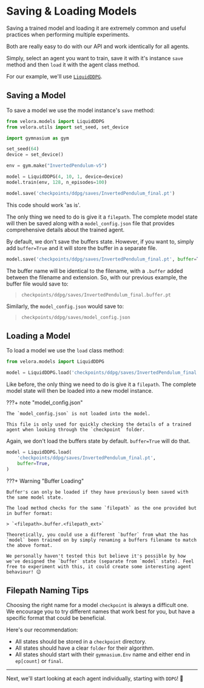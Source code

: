 # Saving & Loading Models

Saving a trained model and loading it are extremely common and useful practices when performing multiple experiments.

Both are really easy to do with our API and work identically for all agents.

Simply, select an agent you want to train, save it with it's instance `save` method and then `load` it with the agent class method.

For our example, we'll use [`LiquidDDPG`](../tutorial/agents/ddpg.md).

## Saving a Model

To save a model we use the model instance's `save` method:

```python
from velora.models import LiquidDDPG
from velora.utils import set_seed, set_device

import gymnasium as gym

set_seed(64)
device = set_device()

env = gym.make("InvertedPendulum-v5")

model = LiquidDDPG(4, 10, 1, device=device)
model.train(env, 128, n_episodes=100)

model.save('checkpoints/ddpg/saves/InvertedPendulum_final.pt')
```

This code should work 'as is'.

The only thing we need to do is give it a `filepath`. The complete model state will then be saved along with a `model_config.json` file that provides comprehensive details about the trained agent.

By default, we don't save the buffers state. However, if you want to, simply add `buffer=True` and it will store the buffer in a separate file.

```python
model.save('checkpoints/ddpg/saves/InvertedPendulum_final.pt', buffer=True)
```

The buffer name will be identical to the filename, with a `.buffer` added between the filename and extension. So, with our previous example, the buffer file would save to:

> `checkpoints/ddpg/saves/InvertedPendulum_final.buffer.pt`

Similarly, the `model_config.json` would save to:

> `checkpoints/ddpg/saves/model_config.json`

## Loading a Model

To load a model we use the `load` class method:

```python
from velora.models import LiquidDDPG

model = LiquidDDPG.load('checkpoints/ddpg/saves/InvertedPendulum_final.pt')
```

Like before, the only thing we need to do is give it a `filepath`. The complete model state will then be loaded into a new model instance.

???+ note "model_config.json"

    The `model_config.json` is not loaded into the model. 
    
    This file is only used for quickly checking the details of a trained agent when looking through the `checkpoint` folder.

Again, we don't load the buffers state by default. `buffer=True` will do that.

```python
model = LiquidDDPG.load(
    'checkpoints/ddpg/saves/InvertedPendulum_final.pt',
    buffer=True,
)
```

???+ Warning "Buffer Loading"

    Buffer's can only be loaded if they have previously been saved with the same model state.

    The load method checks for the same `filepath` as the one provided but in buffer format: 
    
    > `<filepath>.buffer.<filepath_ext>`

    Theoretically, you could use a different `buffer` from what the has `model` been trained on by simply renaming a buffers filename to match the above format. 
    
    We personally haven't tested this but believe it's possible by how we've designed the `buffer` state (separate from `model` state). Feel free to experiment with this, it could create some interesting agent behaviour! 😉

## Filepath Naming Tips

Choosing the right name for a model `checkpoint` is always a difficult one. We encourage you to try different names that work best for you, but have a specific format that could be beneficial.

Here's our recommendation:

- All states should be stored in a `checkpoint` directory.
- All states should have a clear `folder` for their algorithm.
- All states should start with their `gymnasium.Env` name and either end in `ep[count]` or `final`.

---

Next, we'll start looking at each agent individually, starting with `DDPG`! 🚀

